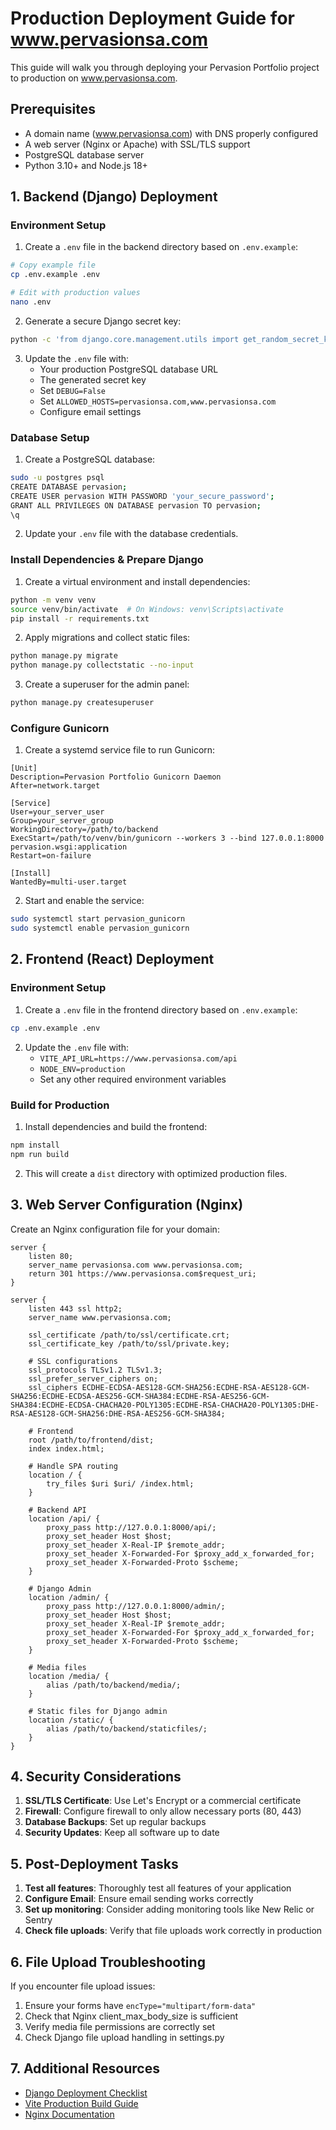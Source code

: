 # Production Deployment Guide for www.pervasionsa.com

This guide will walk you through deploying your Pervasion Portfolio project to production on www.pervasionsa.com.

## Prerequisites

- A domain name (www.pervasionsa.com) with DNS properly configured
- A web server (Nginx or Apache) with SSL/TLS support
- PostgreSQL database server
- Python 3.10+ and Node.js 18+

## 1. Backend (Django) Deployment

### Environment Setup

1. Create a `.env` file in the backend directory based on `.env.example`:

```bash
# Copy example file
cp .env.example .env

# Edit with production values
nano .env
```

2. Generate a secure Django secret key:

```bash
python -c 'from django.core.management.utils import get_random_secret_key; print(get_random_secret_key())'
```

3. Update the `.env` file with:
   - Your production PostgreSQL database URL
   - The generated secret key
   - Set `DEBUG=False`
   - Set `ALLOWED_HOSTS=pervasionsa.com,www.pervasionsa.com`
   - Configure email settings

### Database Setup

1. Create a PostgreSQL database:

```bash
sudo -u postgres psql
CREATE DATABASE pervasion;
CREATE USER pervasion WITH PASSWORD 'your_secure_password';
GRANT ALL PRIVILEGES ON DATABASE pervasion TO pervasion;
\q
```

2. Update your `.env` file with the database credentials.

### Install Dependencies & Prepare Django

1. Create a virtual environment and install dependencies:

```bash
python -m venv venv
source venv/bin/activate  # On Windows: venv\Scripts\activate
pip install -r requirements.txt
```

2. Apply migrations and collect static files:

```bash
python manage.py migrate
python manage.py collectstatic --no-input
```

3. Create a superuser for the admin panel:

```bash
python manage.py createsuperuser
```

### Configure Gunicorn

1. Create a systemd service file to run Gunicorn:

```
[Unit]
Description=Pervasion Portfolio Gunicorn Daemon
After=network.target

[Service]
User=your_server_user
Group=your_server_group
WorkingDirectory=/path/to/backend
ExecStart=/path/to/venv/bin/gunicorn --workers 3 --bind 127.0.0.1:8000 pervasion.wsgi:application
Restart=on-failure

[Install]
WantedBy=multi-user.target
```

2. Start and enable the service:

```bash
sudo systemctl start pervasion_gunicorn
sudo systemctl enable pervasion_gunicorn
```

## 2. Frontend (React) Deployment

### Environment Setup

1. Create a `.env` file in the frontend directory based on `.env.example`:

```bash
cp .env.example .env
```

2. Update the `.env` file with:
   - `VITE_API_URL=https://www.pervasionsa.com/api`
   - `NODE_ENV=production`
   - Set any other required environment variables

### Build for Production

1. Install dependencies and build the frontend:

```bash
npm install
npm run build
```

2. This will create a `dist` directory with optimized production files.

## 3. Web Server Configuration (Nginx)

Create an Nginx configuration file for your domain:

```nginx
server {
    listen 80;
    server_name pervasionsa.com www.pervasionsa.com;
    return 301 https://www.pervasionsa.com$request_uri;
}

server {
    listen 443 ssl http2;
    server_name www.pervasionsa.com;
    
    ssl_certificate /path/to/ssl/certificate.crt;
    ssl_certificate_key /path/to/ssl/private.key;
    
    # SSL configurations
    ssl_protocols TLSv1.2 TLSv1.3;
    ssl_prefer_server_ciphers on;
    ssl_ciphers ECDHE-ECDSA-AES128-GCM-SHA256:ECDHE-RSA-AES128-GCM-SHA256:ECDHE-ECDSA-AES256-GCM-SHA384:ECDHE-RSA-AES256-GCM-SHA384:ECDHE-ECDSA-CHACHA20-POLY1305:ECDHE-RSA-CHACHA20-POLY1305:DHE-RSA-AES128-GCM-SHA256:DHE-RSA-AES256-GCM-SHA384;
    
    # Frontend
    root /path/to/frontend/dist;
    index index.html;
    
    # Handle SPA routing
    location / {
        try_files $uri $uri/ /index.html;
    }
    
    # Backend API
    location /api/ {
        proxy_pass http://127.0.0.1:8000/api/;
        proxy_set_header Host $host;
        proxy_set_header X-Real-IP $remote_addr;
        proxy_set_header X-Forwarded-For $proxy_add_x_forwarded_for;
        proxy_set_header X-Forwarded-Proto $scheme;
    }
    
    # Django Admin
    location /admin/ {
        proxy_pass http://127.0.0.1:8000/admin/;
        proxy_set_header Host $host;
        proxy_set_header X-Real-IP $remote_addr;
        proxy_set_header X-Forwarded-For $proxy_add_x_forwarded_for;
        proxy_set_header X-Forwarded-Proto $scheme;
    }
    
    # Media files
    location /media/ {
        alias /path/to/backend/media/;
    }
    
    # Static files for Django admin
    location /static/ {
        alias /path/to/backend/staticfiles/;
    }
}
```

## 4. Security Considerations

1. **SSL/TLS Certificate**: Use Let's Encrypt or a commercial certificate
2. **Firewall**: Configure firewall to only allow necessary ports (80, 443)
3. **Database Backups**: Set up regular backups
4. **Security Updates**: Keep all software up to date

## 5. Post-Deployment Tasks

1. **Test all features**: Thoroughly test all features of your application
2. **Configure Email**: Ensure email sending works correctly
3. **Set up monitoring**: Consider adding monitoring tools like New Relic or Sentry
4. **Check file uploads**: Verify that file uploads work correctly in production

## 6. File Upload Troubleshooting

If you encounter file upload issues:

1. Ensure your forms have `encType="multipart/form-data"`
2. Check that Nginx client_max_body_size is sufficient
3. Verify media file permissions are correctly set
4. Check Django file upload handling in settings.py

## 7. Additional Resources

- [Django Deployment Checklist](https://docs.djangoproject.com/en/4.2/howto/deployment/checklist/)
- [Vite Production Build Guide](https://vitejs.dev/guide/build.html)
- [Nginx Documentation](https://nginx.org/en/docs/)
